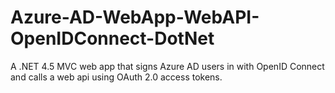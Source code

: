 # Azure-AD-WebApp-WebAPI-OpenIDConnect-DotNet
A .NET 4.5 MVC web app that signs Azure AD users in with OpenID Connect and calls a web api using OAuth 2.0 access tokens.
